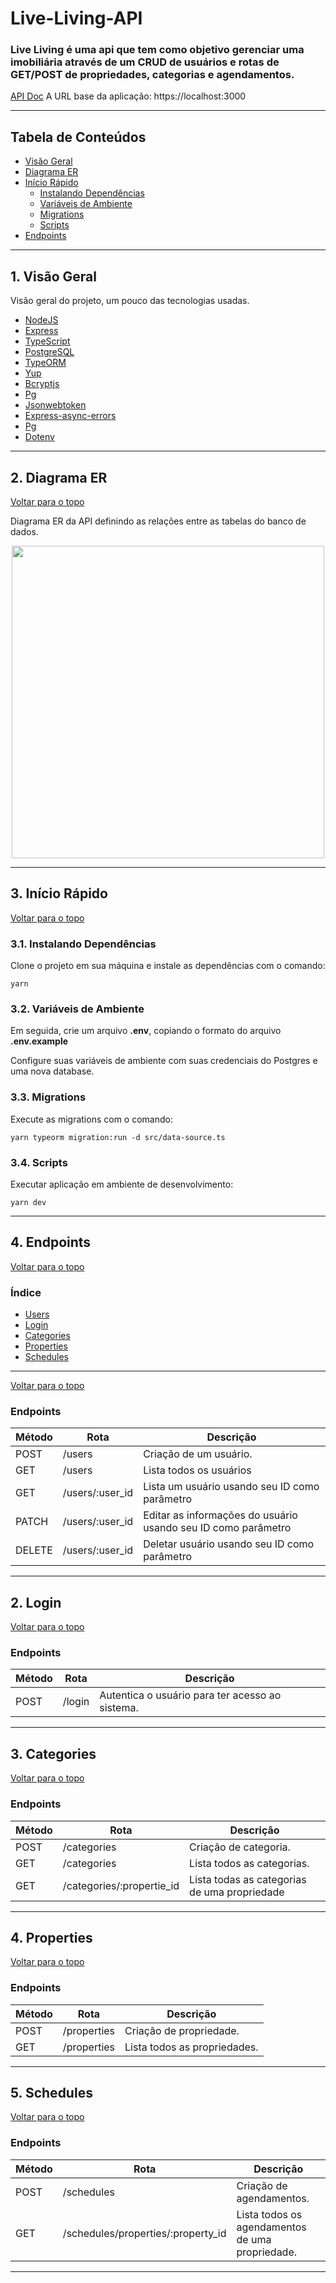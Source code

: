 # Live-Living-API

### Live Living é uma api que tem como objetivo gerenciar uma imobiliária através de um CRUD de usuários e rotas de GET/POST de propriedades, categorias e agendamentos.
[API Doc](https://live-living-api-doc.vercel.app/)
A URL base da aplicação: https://localhost:3000

---

## Tabela de Conteúdos

- [Visão Geral](#1-visão-geral)
- [Diagrama ER](#2-diagrama-er)
- [Início Rápido](#3-início-rápido)
    - [Instalando Dependências](#31-instalando-dependências)
    - [Variáveis de Ambiente](#32-variáveis-de-ambiente)
    - [Migrations](#33-migrations)
    - [Scripts](#34-scripts)
- [Endpoints](#4-endpoints)

---

## 1. Visão Geral

Visão geral do projeto, um pouco das tecnologias usadas.

- [NodeJS](https://nodejs.org/en/)
- [Express](https://expressjs.com/pt-br/)
- [TypeScript](https://www.typescriptlang.org/)
- [PostgreSQL](https://www.postgresql.org/)
- [TypeORM](https://typeorm.io/)
- [Yup](https://www.npmjs.com/package/yup)
- [Bcryptjs](https://www.npmjs.com/package/bcrypt)
- [Pg](https://www.npmjs.com/package/pg)
- [Jsonwebtoken](https://www.npmjs.com/package/jsonwebtoken)
- [Express-async-errors](https://www.npmjs.com/package/express-async-errors)
- [Pg](https://www.npmjs.com/package/pg)
- [Dotenv](https://www.npmjs.com/package/dotenv)

---

## 2. Diagrama ER
[ Voltar para o topo ](#tabela-de-conteúdos)

Diagrama ER da API definindo as relações entre as tabelas do banco de dados.

<p align="center">
   <img src="https://user-images.githubusercontent.com/106447484/221994078-85f5e377-7b15-4cea-9759-90e220041cc5.png"  width="500" height="500"/>
</p>

---

## 3. Início Rápido
[ Voltar para o topo ](#tabela-de-conteúdos)


### 3.1. Instalando Dependências

Clone o projeto em sua máquina e instale as dependências com o comando:

```shell
yarn
```

### 3.2. Variáveis de Ambiente

Em seguida, crie um arquivo **.env**, copiando o formato do arquivo **.env.example**

Configure suas variáveis de ambiente com suas credenciais do Postgres e uma nova database.

### 3.3. Migrations

Execute as migrations com o comando:

```
yarn typeorm migration:run -d src/data-source.ts
```

### 3.4. Scripts

Executar aplicação em ambiente de desenvolvimento:

```
yarn dev
```
---

## 4. Endpoints

[ Voltar para o topo ](#tabela-de-conteúdos)

### Índice

- [Users](#1-Users)
- [Login](#2-Login)
- [Categories](#3-Answers)
- [Properties](#4-Questions)
- [Schedules](#5-Schedules)

---

[ Voltar para o topo ](#tabela-de-conteúdos)

### Endpoints

| Método   | Rota       | Descrição                               |
|----------|------------|-----------------------------------------|
| POST     | /users     | Criação de um usuário.                  |
| GET      | /users     | Lista todos os usuários                 |
| GET      | /users/:user_id     | Lista um usuário usando seu ID como parâmetro |
| PATCH    | /users/:user_id     | Editar as informações do usuário usando seu ID como parâmetro   |
| DELETE    | /users/:user_id     | Deletar usuário usando seu ID como parâmetro   

---

## 2. **Login**
[ Voltar para o topo ](#tabela-de-conteúdos)

### Endpoints

| Método   | Rota       | Descrição                               |
|----------|------------|-----------------------------------------|
| POST     | /login     | Autentica o usuário para ter acesso ao sistema.       |

---

## 3. **Categories**
[ Voltar para o topo ](#tabela-de-conteúdos)

### Endpoints

| Método   | Rota       | Descrição                               |
|----------|------------|-----------------------------------------|
| POST     | /categories     | Criação de categoria.                  |
| GET      | /categories     | Lista todos as categorias.                 |
| GET    | /categories/:propertie_id     | Lista todas as categorias de uma propriedade |

---

## 4. **Properties**
[ Voltar para o topo ](#tabela-de-conteúdos)

### Endpoints

| Método   | Rota       | Descrição                               |
|----------|------------|-----------------------------------------|
| POST     | /properties     | Criação de propriedade.                  |
| GET      | /properties     | Lista todos as propriedades.                 |

---

## 5. **Schedules**
[ Voltar para o topo ](#tabela-de-conteúdos)

### Endpoints

| Método   | Rota       | Descrição                               |
|----------|------------|-----------------------------------------|
| POST     | /schedules     | Criação de agendamentos.                  |
| GET      | /schedules/properties/:property_id   | Lista todos os agendamentos de uma propriedade.                 |

---




